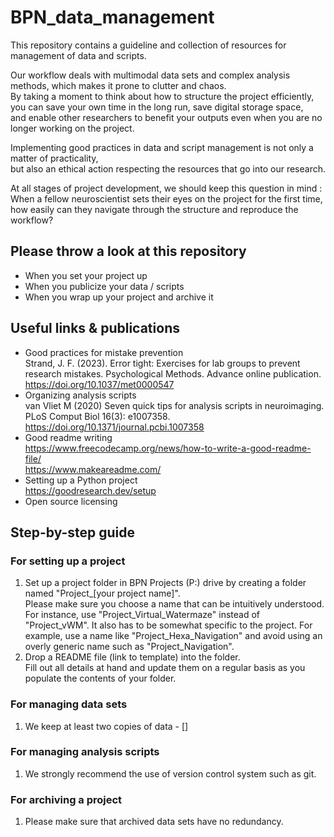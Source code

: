 # BPN_data_management

This repository contains a guideline and collection of resources for management of data and scripts.  

Our workflow deals with multimodal data sets and complex analysis methods, which makes it prone to clutter and chaos.   
By taking a moment to think about how to structure the project efficiently,  
you can save your own time in the long run, save digital storage space,  
and enable other researchers to benefit your outputs even when you are no longer working on the project.

Implementing good practices in data and script management is not only a matter of practicality,  
but also an ethical action respecting the resources that go into our research.  

At all stages of project development, we should keep this question in mind :  
When a fellow neuroscientist sets their eyes on the project for the first time, how easily can they navigate through the structure and reproduce the workflow?  

## Please throw a look at this repository 
- When you set your project up 
- When you publicize your data / scripts
- When you wrap up your project and archive it 

## Useful links & publications  
- Good practices for mistake prevention  
       Strand, J. F. (2023). Error tight: Exercises for lab groups to prevent research mistakes. Psychological Methods. Advance online publication. https://doi.org/10.1037/met0000547  
- Organizing analysis scripts  
       van Vliet M (2020) Seven quick tips for analysis scripts in neuroimaging. PLoS Comput Biol 16(3): e1007358. https://doi.org/10.1371/journal.pcbi.1007358
- Good readme writing  
       https://www.freecodecamp.org/news/how-to-write-a-good-readme-file/   
       https://www.makeareadme.com/
- Setting up a Python project  
       https://goodresearch.dev/setup
- Open source licensing 

## Step-by-step guide
### For setting up a project
1. Set up a project folder in BPN Projects (P:) drive by creating a folder named "Project_[your project name]".  
	Please make sure you choose a name that can be intuitively understood. 
	For instance, use "Project_Virtual_Watermaze" instead of "Project_vWM". 
 	It also has to be somewhat specific to the project. 
	For example, use a name like "Project_Hexa_Navigation" and avoid using an overly generic name such as "Project_Navigation".  
2. Drop a README file (link to template) into the folder.  
	Fill out all details at hand and update them on a regular basis as you populate the contents of your folder.  	

### For managing data sets
1. We keep at least two copies of data - []

### For managing analysis scripts   
1. We strongly recommend the use of version control system such as git. 

### For archiving a project
1. Please make sure that archived data sets have no redundancy. 